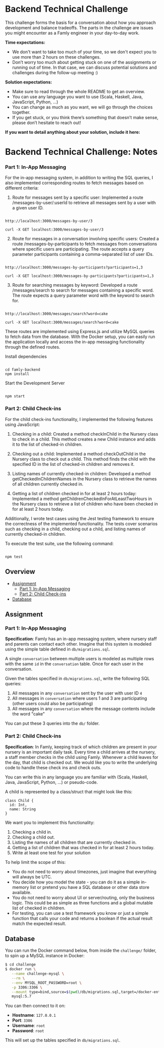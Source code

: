 # Backend Technical Challenge

This challenge forms the basis for a conversation about how you approach development and balance tradeoffs. The parts in the challenge are issues you might encounter as a Famly engineer in your day-to-day work.

**Time expectations:**

- We don't want to take too much of your time, so we don't expect you to use more than 2 hours on these challenges.
- Don’t worry too much about getting stuck on one of the assignments or running out of time. In that case, we can discuss potential solutions and challenges during the follow-up meeting :)

**Solution expectations:**

- Make sure to read through the whole README to get an overview.
- You can use any language you want to use (Scala, Haskell, Java, JavaScript, Python, ...)
- You can change as much as you want, we will go through the choices together.
- If you get stuck, or you think there’s something that doesn’t make sense, please don’t hesitate to reach out!


**If you want to detail anything about your solution, include it here:**
<!-- START of your notes on the solution -->

# Backend Technical Challenge: Notes

### Part 1: In-App Messaging

For the in-app messaging system, in addition to writing the SQL queries, I also implemented corresponding routes to fetch messages based on different criteria:


1. Route for messages sent by a specific user: Implemented a route /messages-by-user/:userId to retrieve all messages sent by a user with a given user ID.

```

http://localhost:3000/messages-by-user/3

curl -X GET localhost:3000/messages-by-user/3

```


2. Route for messages in a conversation involving specific users: Created a route /messages-by-participants to fetch messages from conversations where specific users are participating. The route accepts a query parameter participants containing a comma-separated list of user IDs.

```

http://localhost:3000/messages-by-participants?participants=1,3

curl -X GET localhost:3000/messages-by-participants?participants=1,3

```

3. Route for searching messages by keyword: Developed a route /messages/search to search for messages containing a specific word. The route expects a query parameter word with the keyword to search for.

```

http://localhost:3000/messages/search?word=cake

curl -X GET localhost:3000/messages/search?word=cake

```

These routes are implemented using Express.js and utilize MySQL queries to fetch data from the database. 
With the Docker setup, you can easily run the application locally and access the in-app messaging functionality through the defined routes.

 Install dependencies

```

cd famly-backend
npm install

```

 Start the Development Server

```

npm start

```


### Part 2: Child Check-ins

For the child check-ins functionality, I implemented the following features using JavaScript:


1. Checking in a child: Created a method checkInChild in the Nursery class to check in a child. This method creates a new Child instance and adds it to the list of checked-in children.

2. Checking out a child: Implemented a method checkOutChild in the Nursery class to check out a child. This method finds the child with the specified ID in the list of checked-in children and removes it.

3. Listing names of currently checked-in children: Developed a method getCheckedInChildrenNames in the Nursery class to retrieve the names of all children currently checked in.

4. Getting a list of children checked in for at least 2 hours today: Implemented a method getChildrenCheckedInForAtLeastTwoHours in the Nursery class to retrieve a list of children who have been checked in for at least 2 hours today.

Additionally, I wrote test cases using the Jest testing framework to ensure the correctness of the implemented functionality. The tests cover scenarios such as checking in a child, checking out a child, and listing names of currently checked-in children.

To execute the test suite, use the following command:

```

npm test

```

<!-- END of Notes -->

## Overview

- [Assignment](#assignment)
  - [Part 1: In-App Messaging](#part-1-in-app-messaging)
  - [Part 2: Child Check-ins](#part-2-child-check-ins)
- [Database](#database)

## Assignment

### Part 1: In-App Messaging

**Specification**: Famly has an in-app messaging system, where nursery staff and parents can contact each other. Imagine that this system is modeled using the simple table defined in `db/migrations.sql`.

A single `conversation` between multiple users is modeled as multiple rows with the same ​`id`​ in the `conversation` table. Once for each user in the conversation.

Given the tables specified in `db/migrations.sql`, write the following SQL queries:

1. All messages in any `conversation` sent by the user with user ID `4`
2. All messages in `conversation` where users 1 and 3 are participating (other users
could also be participating)
3. All messages in any `conversation` where the message contents include the word
"cake"

You can put these 3 queries into the `db/` folder.

### Part 2: Child Check-ins

**Specification**: In Famly, keeping track of which children are present in your nursery is an important daily task. Every time a child arrives at the nursery, a staff member ​checks in​ the child using Famly. Whenever a child leaves for the day, that child is ​checked out​. We would like you to write the underlying code to handle these check ins and check outs.

You can write this in any language you are familiar with (Scala, Haskell, Java, JavaScript, Python, ...) or pseudo-code.

A child is represented by a class/struct that might look like this:

```
class Child {
  id: Int,
  name: String
}
```

We want you to implement this functionality:

1. Checking a child in.
2. Checking a child out.
3. Listing the names of all children that are currently checked in.
4. Getting a list of children that was checked in for at least 2 hours today.
5. Write at least one test for your solution


To help limit the scope of this:

- You do not need to worry about timezones, just imagine that everything will always be UTC.
- You decide how you model the state - you can do it as a simple in-memory list or pretend you have a SQL database or other data store available.
- You do not need to worry about UI or server/routing, only the business logic. This could be as simple as three functions and a global mutable list of checked in children.
- For testing, you can use a test framework you know or just a simple function that calls your code and returns a boolean if the actual result match the expected result.


## Database

You can run the Docker command below, from inside the `challenge/` folder, to spin up a MySQL instance in Docker:

```bash
$ cd challenge
$ docker run \
   --name challenge-mysql \
   --rm \
   --env MYSQL_ROOT_PASSWORD=root \
   -p 3306:3306 \
   --mount type=bind,source=$(pwd)/db/migrations.sql,target=/docker-entrypoint-initdb.d/migrations.sql \
   mysql:5.7
```

You can then connect to it on:
- **Hostname**: `127.0.0.1`
- **Port**: `3306`
- **Username**: `root`
- **Password**: `root`

This will set up the tables specified in `db/migrations.sql`.
